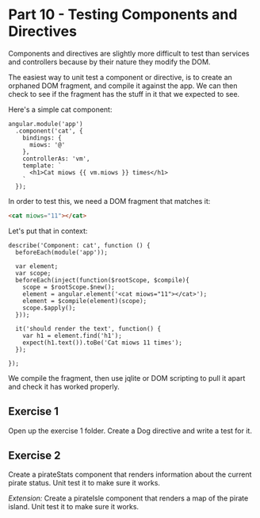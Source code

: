 # Part 10 - Testing Components and Directives

Components and directives are slightly more difficult to test than services and controllers because by their nature they modify the DOM.

The easiest way to unit test a component or directive, is to create an orphaned DOM fragment, and compile it against the app. We can then check to see if the fragment has the stuff in it that we expected to see.

Here's a simple cat component:

```
angular.module('app')
  .component('cat', {
    bindings: {
      miows: '@'
    },
    controllerAs: 'vm',
    template: `
      <h1>Cat miows {{ vm.miows }} times</h1>
    `
  });

```

In order to test this, we need a DOM fragment that matches it:

```html
<cat miows="11"></cat>
```

Let's put that in context:


```
describe('Component: cat', function () {
  beforeEach(module('app'));

  var element;
  var scope;
  beforeEach(inject(function($rootScope, $compile){
    scope = $rootScope.$new();
    element = angular.element('<cat miows="11"></cat>');
    element = $compile(element)(scope);
    scope.$apply();
  }));

  it('should render the text', function() {
    var h1 = element.find('h1');
    expect(h1.text()).toBe('Cat miows 11 times');
  });

});
```

We compile the fragment, then use jqlite or DOM scripting to pull it apart and check it has worked properly.

## Exercise 1

Open up the exercise 1 folder. Create a Dog directive and write a test for it.

## Exercise 2

Create a pirateStats component that renders information about the current pirate status. Unit test it to make sure it works.

*Extension:* Create a pirateIsle component that renders a map of the pirate island. Unit test it to make sure it works.
